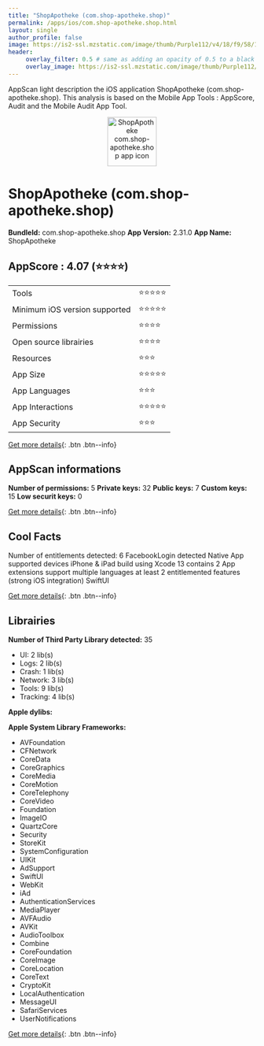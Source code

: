 ```yaml
---
title: "ShopApotheke (com.shop-apotheke.shop)"
permalink: /apps/ios/com.shop-apotheke.shop.html
layout: single
author_profile: false
image: https://is2-ssl.mzstatic.com/image/thumb/Purple112/v4/18/f9/58/18f9587e-7705-3c18-241d-5ef582ac36ee/AppIcon-1x_U007emarketing-0-7-0-85-220.png/512x512bb.jpg
header: 
     overlay_filter: 0.5 # same as adding an opacity of 0.5 to a black background
     overlay_image: https://is2-ssl.mzstatic.com/image/thumb/Purple112/v4/18/f9/58/18f9587e-7705-3c18-241d-5ef582ac36ee/AppIcon-1x_U007emarketing-0-7-0-85-220.png/512x512bb.jpg
---
```

AppScan light description the iOS application ShopApotheke (com.shop-apotheke.shop). This analysis is based on the Mobile App Tools : AppScore, Audit and the Mobile Audit App Tool.

  
  
<div style="text-align: center;"><img src="https://is2-ssl.mzstatic.com/image/thumb/Purple112/v4/18/f9/58/18f9587e-7705-3c18-241d-5ef582ac36ee/AppIcon-1x_U007emarketing-0-7-0-85-220.png/512x512bb.jpg" width="100" height="100" alt="ShopApotheke com.shop-apotheke.shop app icon"></div>  
  
# ShopApotheke (com.shop-apotheke.shop)

**BundleId:** com.shop-apotheke.shop
**App Version:** 2.31.0
**App Name:** ShopApotheke


## AppScore : 4.07 (⭐️⭐️⭐️⭐️) 

<table>
<tr><td> Tools </td><td> ⭐️⭐️⭐️⭐️⭐️ </td></tr>
<tr><td> Minimum iOS version supported </td><td> ⭐️⭐️⭐️⭐️⭐️ </td></tr>
<tr><td> Permissions </td><td> ⭐️⭐️⭐️⭐️ </td></tr>
<tr><td> Open source librairies </td><td> ⭐️⭐️⭐️⭐️ </td></tr>
<tr><td> Resources </td><td> ⭐️⭐️⭐️ </td></tr>
<tr><td> App Size </td><td> ⭐️⭐️⭐️⭐️⭐️ </td></tr>
<tr><td> App Languages </td><td> ⭐️⭐️⭐️ </td></tr>
<tr><td> App Interactions </td><td> ⭐️⭐️⭐️⭐️⭐️ </td></tr>
<tr><td> App Security </td><td> ⭐️⭐️⭐️ </td></tr>
</table>

[Get more details](/pricing.html){: .btn .btn--info}  
  
## AppScan informations 

**Number of permissions:** 5
**Private keys:** 32
**Public keys:** 7
**Custom keys:** 15
**Low securit keys:** 0
  
[Get more details](/pricing.html){: .btn .btn--info}

## Cool Facts

Number of entitlements detected: 6
FacebookLogin detected
Native App
supported devices iPhone & iPad
build using Xcode 13
contains 2 App extensions
support multiple languages
at least 2 entitlemented features (strong iOS integration)
SwiftUI
  
[Get more details](/pricing.html){: .btn .btn--info}

## Librairies 
**Number of Third Party Library detected:** 35
- UI: 2 lib(s)
- Logs: 2 lib(s)
- Crash: 1 lib(s)
- Network: 3 lib(s)
- Tools: 9 lib(s)
- Tracking: 4 lib(s)

**Apple dylibs:**


**Apple System Library Frameworks:**
- AVFoundation
- CFNetwork
- CoreData
- CoreGraphics
- CoreMedia
- CoreMotion
- CoreTelephony
- CoreVideo
- Foundation
- ImageIO
- QuartzCore
- Security
- StoreKit
- SystemConfiguration
- UIKit
- AdSupport
- SwiftUI
- WebKit
- iAd
- AuthenticationServices
- MediaPlayer
- AVFAudio
- AVKit
- AudioToolbox
- Combine
- CoreFoundation
- CoreImage
- CoreLocation
- CoreText
- CryptoKit
- LocalAuthentication
- MessageUI
- SafariServices
- UserNotifications


  
[Get more details](/pricing.html){: .btn .btn--info}

